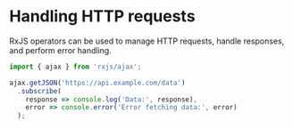 
# Handling HTTP requests

RxJS operators can be used to manage HTTP requests, handle responses, and perform error handling.

```typescript 
import { ajax } from 'rxjs/ajax';

ajax.getJSON('https://api.example.com/data')
  .subscribe(
    response => console.log('Data:', response),
    error => console.error('Error fetching data:', error)
  );

```
